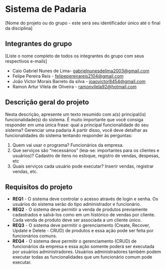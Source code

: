 # Sistema de Padaria
[Nome do projeto ou do grupo - este será seu identificador único até o final da disciplina]


## Integrantes do grupo 
[Liste o nome completo de todos os integrantes do grupo com seus respectivos e-mails]
 * Caio Gabriel Nunes de Lima- gabrielnunesdelima2003@gmail.com
 * Felipe Pereira Reis  -  felipepereirareis2104@gmail.com
 * João Victor Morais Barreto da silva  - joaovictor8454@gmail.com
 * Ramon Artur Vilela de Oliveira - ramonvilela92@hotmail.com

## Descrição geral do projeto 
Nesta descrição, apresente um texto resumido com a(s) principal(is) funcionalidade(s) do sistema. 
É muito importante que você consiga responder em uma única frase: qual a principal funcionalidade do seu sistema? Gerenciar uma padaria
A partir disso, você deve detalhar as funcionalidades do sistema tentando responder às perguntas:
 1. Quem vai usar o programa? Funcionários da empresa.
 2. Que serviços são “necessários” (leia-se: importantes para os clientes e usuários)? Cadastro de itens no estoque, registro de vendas, despesas, etc
 3. Quais serviços cada usuário pode executar? Inserir vendas, registrar vendas, etc.

## Requisitos do projeto
 * **REQ1** - O sistema deve controlar o acesso através de login e senha. Os usuários do sistema serão do tipo administrador e funcionário.
 * **REQ2** - O sistema deve permitir a venda de produtos previamente cadastrados e salvá-los como em um histórico de vendas por cliente. Cada venda de produto deve ser associada a um cliente único.
 * **REQ3** - O sistema deve permitir o gerenciamento (Create, Recover, Update e Delete - CRUD) de produtos e essa ação pode ser feita por funcionários comuns.
 * **REQ4** - O sistema deve permitir o gerenciamento (CRUD) de funcionários da empresa e essa ação somente poderá ser executada por usuários administradores. Usuários administradores também podem executar todas as funcionalidades que um funcionário comum pode executar.
